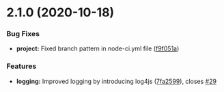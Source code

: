 # 2.1.0 (2020-10-18)


### Bug Fixes

* **project:** Fixed branch pattern in node-ci.yml file ([f9f051a](https://github.com/gitex-flow/gitex-flow-node/commits/f9f051a622b798a537339d250e4bfb3cb4baa13d))


### Features

* **logging:** Improved logging by introducing log4js ([7fa2599](https://github.com/gitex-flow/gitex-flow-node/commits/7fa25999b18a74e0f226beac7e9d8e7cb4863de3)), closes [#29](https://github.com/gitex-flow/gitex-flow-node/issues/29)



